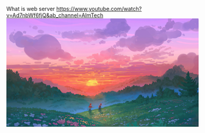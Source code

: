 What is web server 
            https://www.youtube.com/watch?v=Ad7nbWf6fjQ&ab_channel=AlmTech
![Screenshot](screenshot.jpeg)